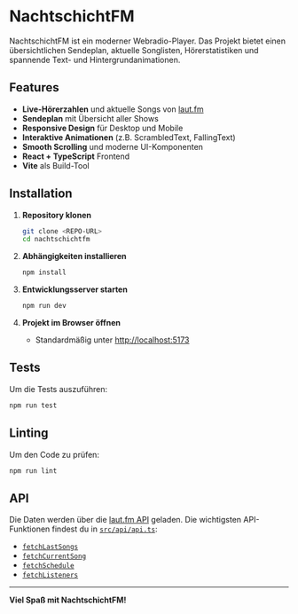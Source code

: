 # NachtschichtFM

NachtschichtFM ist ein moderner Webradio-Player. Das Projekt bietet einen übersichtlichen Sendeplan, aktuelle Songlisten, Hörerstatistiken und spannende Text- und Hintergrundanimationen.

## Features

- **Live-Hörerzahlen** und aktuelle Songs von [laut.fm](https://laut.fm)
- **Sendeplan** mit Übersicht aller Shows
- **Responsive Design** für Desktop und Mobile
- **Interaktive Animationen** (z.B. ScrambledText, FallingText)
- **Smooth Scrolling** und moderne UI-Komponenten
- **React + TypeScript** Frontend
- **Vite** als Build-Tool

## Installation

1. **Repository klonen**
   ```sh
   git clone <REPO-URL>
   cd nachtschichtfm
   ```

2. **Abhängigkeiten installieren**
   ```sh
   npm install
   ```

3. **Entwicklungsserver starten**
   ```sh
   npm run dev
   ```

4. **Projekt im Browser öffnen**
   - Standardmäßig unter [http://localhost:5173](http://localhost:5173)

## Tests

Um die Tests auszuführen:
```sh
npm run test
```

## Linting

Um den Code zu prüfen:
```sh
npm run lint
```

## API

Die Daten werden über die [laut.fm API](https://api.laut.fm) geladen. Die wichtigsten API-Funktionen findest du in [`src/api/api.ts`](src/api/api.ts):

- [`fetchLastSongs`](src/api/api.ts)
- [`fetchCurrentSong`](src/api/api.ts)
- [`fetchSchedule`](src/api/api.ts)
- [`fetchListeners`](src/api/api.ts)

---

**Viel Spaß mit NachtschichtFM!**